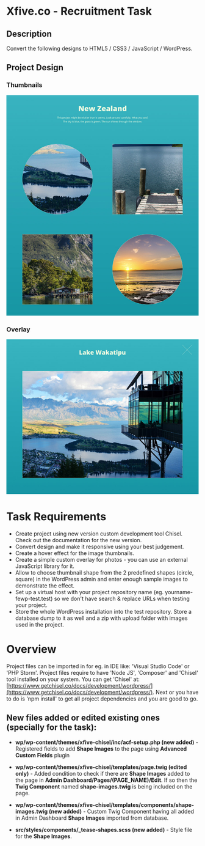 # Xfive.co - Recruitment Task

## Description 

Convert the following designs to HTML5 / CSS3 / JavaScript / WordPress.

## Project Design

### Thumbnails

![picture](https://raw.githubusercontent.com/xfiveco/fe-wp-test-simple/master/xfive-front-end-test-thumbs.jpg)

### Overlay

![picture](https://raw.githubusercontent.com/xfiveco/fe-wp-test-simple/master/xfive-front-end-test-overlay.jpg)

# Task Requirements

 - Create project using new version custom development tool Chisel. Check out the documentation for the new version.
 - Convert design and make it responsive using your best judgement.
 - Create a hover effect for the image thumbnails.
 - Create a simple custom overlay for photos - you can use an external JavaScript library for it.
 - Allow to choose thumbnail shape from the 2 predefined shapes (circle, square) in the WordPress admin and enter enough sample images to demonstrate the effect.
 - Set up a virtual host with your project repository name (eg. yourname-fewp-test.test) so we don't have search & replace URLs when testing your project.
 - Store the whole WordPress installation into the test repository. Store a database dump to it as well and a zip with upload folder with images used in the project.

# Overview

Project files can be imported in for eg. in IDE like: 'Visual Studio Code' or 'PHP Storm'. Project files require to have 'Node JS', 'Composer' and 'Chisel' tool installed on your system. You can get 'Chisel' at: [https://www.getchisel.co/docs/development/wordpress/](https://www.getchisel.co/docs/development/wordpress/). Next or you have to do is 'npm install' to get all project dependencies and you are good to go.


## New files added or edited existing ones (specially for the task):

- **wp/wp-content/themes/xfive-chisel/inc/acf-setup.php (new added)** - 
Registered fields to add **Shape Images** to the page using **Advanced Custom Fields** plugin

- **wp/wp-content/themes/xfive-chisel/templates/page.twig (edited only)** - 
Added condition to check if there are **Shape Images** added to the page in **Admin Dashboard/Pages/(PAGE_NAME)/Edit**. If so then the **Twig Component** named **shape-images.twig** is being included on the page.

- **wp/wp-content/themes/xfive-chisel/templates/components/shape-images.twig (new added)** - 
Custom Twig Component having all added in Admin Dashboard **Shape Images** imported from database.

- **src/styles/components/_tease-shapes.scss (new added)** - 
Style file for the **Shape Images**.
